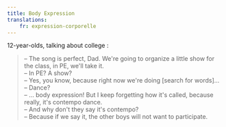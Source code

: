 ```yaml
---
title: Body Expression
translations:
    fr: expression-corporelle
---
```


12-year-olds, talking about college :

> – The song is perfect, Dad. We're going to organize a little show for the class, in PE, we'll take it.  
> – In PE? A show?  
> – Yes, you know, because right now we're doing [search for words]...  
> – Dance?  
> – … body expression! But I keep forgetting how it's called, because really, it's contempo dance.  
> – And why don't they say it's contempo?  
> – Because if we say it, the other boys will not want to participate.
